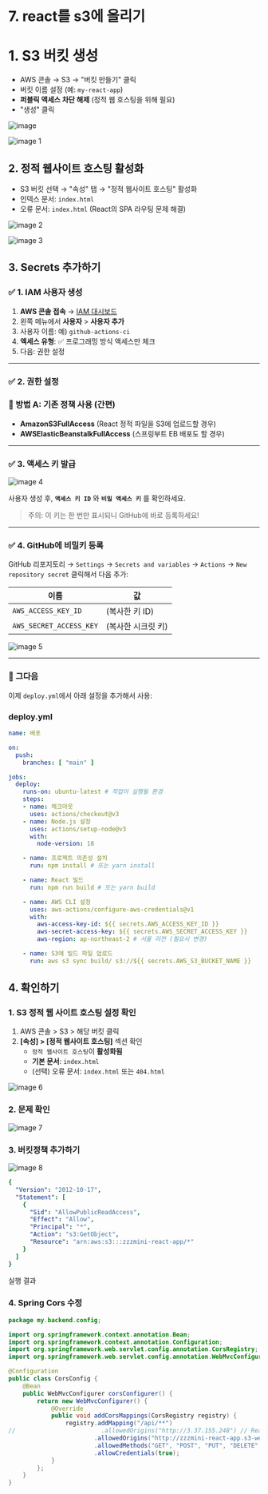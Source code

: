 # 7. react를 s3에 올리기

# **1. S3 버킷 생성**

- AWS 콘솔 → S3 → "버킷 만들기" 클릭
- 버킷 이름 설정 (예: `my-react-app`)
- **퍼블릭 액세스 차단 해제** (정적 웹 호스팅을 위해 필요)
- "생성" 클릭

![image](https://github.com/user-attachments/assets/e8b3c1af-3bf5-407a-8acf-0a47950e7332)

![image 1](https://github.com/user-attachments/assets/57a55579-2d84-4033-bdc1-f359813e62d6)

## **2. 정적 웹사이트 호스팅 활성화**

- S3 버킷 선택 → "속성" 탭 → "정적 웹사이트 호스팅" 활성화
- 인덱스 문서: `index.html`
- 오류 문서: `index.html` (React의 SPA 라우팅 문제 해결)

![image 2](https://github.com/user-attachments/assets/e362a6c3-1bf3-4d91-a2f5-5a0db88649d9)

![image 3](https://github.com/user-attachments/assets/42c9abd0-bd39-47a9-93db-909643a9ceb8)

## 3. Secrets 추가하기

### ✅ 1. IAM 사용자 생성

1. **AWS 콘솔 접속** → [IAM 대시보드](https://console.aws.amazon.com/iam/home)
2. 왼쪽 메뉴에서 **사용자** > **사용자 추가**
3. 사용자 이름: 예) `github-actions-ci`
4. **액세스 유형**: ✅ 프로그래밍 방식 액세스만 체크
5. 다음: 권한 설정

---

### ✅ 2. 권한 설정

### 🔹 방법 A: 기존 정책 사용 (간편)

- **AmazonS3FullAccess** (React 정적 파일을 S3에 업로드할 경우)
- **AWSElasticBeanstalkFullAccess** (스프링부트 EB 배포도 할 경우)

---

### ✅ 3. 액세스 키 발급

![image 4](https://github.com/user-attachments/assets/a1d6415d-b235-4d36-8e2a-8714914a54ef)

사용자 생성 후, **`액세스 키 ID`** 와 **`비밀 액세스 키`** 를 확인하세요.

> 주의: 이 키는 한 번만 표시되니 GitHub에 바로 등록하세요!
> 

---

### ✅ 4. GitHub에 비밀키 등록

GitHub 리포지토리 → `Settings` → `Secrets and variables` → `Actions` → `New repository secret` 클릭해서 다음 추가:

| 이름 | 값 |
| --- | --- |
| `AWS_ACCESS_KEY_ID` | (복사한 키 ID) |
| `AWS_SECRET_ACCESS_KEY` | (복사한 시크릿 키) |

![image 5](https://github.com/user-attachments/assets/ed6fab7d-5e59-4d11-91b5-2c4564167e99)

---

### 🔄 그다음

이제 `deploy.yml`에서 아래 설정을 추가해서 사용:

### deploy.yml

```yaml
name: 배포

on:
  push:
    branches: [ "main" ]

jobs:
  deploy:
    runs-on: ubuntu-latest # 작업이 실행될 환경
    steps:
    - name: 체크아웃
      uses: actions/checkout@v3
    - name: Node.js 설정
      uses: actions/setup-node@v3
      with:
        node-version: 18

    - name: 프로젝트 의존성 설치
      run: npm install # 또는 yarn install

    - name: React 빌드
      run: npm run build # 또는 yarn build

    - name: AWS CLI 설정
      uses: aws-actions/configure-aws-credentials@v1
      with:
        aws-access-key-id: ${{ secrets.AWS_ACCESS_KEY_ID }}
        aws-secret-access-key: ${{ secrets.AWS_SECRET_ACCESS_KEY }}
        aws-region: ap-northeast-2 # 서울 리전 (필요시 변경)

    - name: S3에 빌드 파일 업로드
      run: aws s3 sync build/ s3://${{ secrets.AWS_S3_BUCKET_NAME }}
```

## 4. 확인하기

### 1. S3 정적 웹 사이트 호스팅 설정 확인

1. AWS 콘솔 > S3 > 해당 버킷 클릭
2. **[속성] > [정적 웹사이트 호스팅]** 섹션 확인
    - `정적 웹사이트 호스팅`이 **활성화됨**
    - **기본 문서**: `index.html`
    - (선택) 오류 문서: `index.html` 또는 `404.html`

![image 6](https://github.com/user-attachments/assets/6378dd03-3525-4f45-a5ca-cdb1ad746071)

### 2. 문제 확인

![image 7](https://github.com/user-attachments/assets/0f539b3a-b332-430f-902c-01ff8ce743a5)

### 3. 버킷정책 추가하기

![image 8](https://github.com/user-attachments/assets/75628af4-13de-4102-8325-779551efc0ee)

```yaml
{
  "Version": "2012-10-17",
  "Statement": [
    {
      "Sid": "AllowPublicReadAccess",
      "Effect": "Allow",
      "Principal": "*",
      "Action": "s3:GetObject",
      "Resource": "arn:aws:s3:::zzzmini-react-app/*"
    }
  ]
}

```

실행 결과

### 4. Spring Cors 수정

```java
package my.backend.config;

import org.springframework.context.annotation.Bean;
import org.springframework.context.annotation.Configuration;
import org.springframework.web.servlet.config.annotation.CorsRegistry;
import org.springframework.web.servlet.config.annotation.WebMvcConfigurer;

@Configuration
public class CorsConfig {
    @Bean
    public WebMvcConfigurer corsConfigurer() {
        return new WebMvcConfigurer() {
            @Override
            public void addCorsMappings(CorsRegistry registry) {
                registry.addMapping("/api/**")
//                        .allowedOrigins("http://3.37.155.248") // React 서버 주소
                        .allowedOrigins("http://zzzmini-react-app.s3-website.ap-northeast-2.amazonaws.com") // S3 URL
                        .allowedMethods("GET", "POST", "PUT", "DELETE", "OPTIONS")
                        .allowCredentials(true);
            }
        };
    }
}
```
